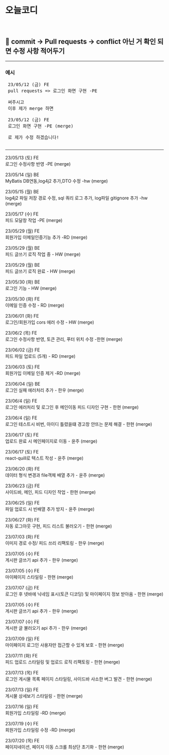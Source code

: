 # 오늘코디

<br>

## 🤙 commit -> Pull requests -> conflict 아닌 거 확인 되면 수정 사항 적어두기

<hr/>

### 예시

<pre>
 23/05/12 (금) FE
 pull requests => 로그인 화면 구현 -PE
 
 써주시고
 이후 제가 merge 하면
 
 23/05/12 (금) FE
 로그인 화면 구현 -PE (merge) 
 
 로 제가 수정 하겠습니다!

</pre>

<hr/>

 23/05/13 (토) FE<br>
 로그인 수정사항 반영 -PE (merge)
 
 23/05/14 (일) BE<br>
 MyBatis DB연동,log4j2 추가,DTO 수정 -hw (merge)

 23/05/15 (월) BE<br>
 log4j2 파일 저장 경로 수정, sql 쿼리 로그 추가, log파일 gitignore 추가 -hw (merge)

 23/05/17 (수) FE<br>
 피드 모달창 작업 -PE (merge)

 23/05/29 (월) FE<br>
 회원가입 이메일인증기능 추가 -RD (merge)
 
 23/05/29 (월) BE<br>
 피드 글쓰기 로직 작업 중 - HW (merge) 

 23/05/29 (월) BE<br>
 피드 글쓰기 로직 완료 - HW (merge)  

 23/05/30 (화) BE<br>
 로그인 기능 - HW (merge) 
 
 23/05/30 (화) FE<br>
 이메일 인증 수정 - RD (merge) 

 23/06/01 (화) FE<br>
 로그인/회원가입 cors 에러 수정 - HW (merge)  

 23/06/2 (목) FE<br>
 로그인 수정사항 반영, 토큰 관리, 푸터 위치 수정  -한현 (merge)  

 23/06/02 (금) FE<br>
 피드 파일 업로드 (5개) - RD (merge)  

 23/06/03 (토) FE<br>
 회원가입 이메일 인증 제거 -RD (merge)  

 23/06/04 (일) BE<br>
 로그인 실패 에러처리 추가 - 한우 (merge) 
 
  23/06/4 (일) FE<br>
 로그인 에러처리 및 로그인 후 메인이동 피드 디자인 구현 - 한현 (merge) 
 
  23/06/4 (일) FE<br>
  로그인 테스트시 비번, 아이디 틀렸을떄 경고창 안뜨는 문제 해결 - 한현 (merge) 
  
  23/06/17 (토) FE<br>
  업로드 완료 시 메인페이지로 이동 - 윤주 (merge) 
  
  23/06/17 (토) FE<br>
  react-quill로 텍스트 작성 - 윤주 (merge) 

  23/06/20 (화) FE<br>
  데이터 형식 변경과 file객체 배열 추가 - 윤주 (merge) 

  23/06/23 (금) FE<br>
  사이드바, 메인, 피드 디자인 작업 - 한현 (merge) 

  23/06/25 (일) FE<br>
  파일 업로드 시 빈배열 추가 방지 - 윤주 (merge) 

  23/06/27 (화) FE<br>
  자동 로그아웃 구현, 피드 리스트 불러오기 - 한현 (merge) 

  23/07/03 (화) FE<br>
  이미지 경로 수정/ 피드 쓰리 리팩토링 - 한우 (merge) 
  
  23/07/05 (수) FE<br>
  게시판 글쓰기 api 추가 - 한우  (merge) 
  
  23/07/05 (수) FE<br>
  마이페이지 스타일링 - 한현  (merge) 

  23/07/07 (금) FE<br>
  로그인 후 넷바에 닉네임 표시(토큰 디코딩) 및 마이페이지 정보 받아옴 - 한현  (merge)  

  23/07/05 (수) FE<br>
  게시판 글쓰기 api 추가 - 한우   (merge) 

  23/07/07 (수) FE<br>
  게시판 글 불러오기 api 추가 - 한우   (merge) 

  23/07/09 (일) FE<br>
  마이페이지 로그인 사용자만 접근할 수 있게 보호 - 한현 (merge)   
  
  23/07/11 (화) FE<br>
  피드 업로드 스타일링 및 업로드 로직 리팩토링 - 한현 (merge)   

  23/07/13 (목) FE<br>
  로그인 게시물 목록 페이지 스타일링, 사이드바 사소한 버그 발견 - 한현 (merge)  

  23/07/13 (일) FE<br>
  게시물 상세보기 스타일링 - 한현  (merge)  

  23/07/16 (일) FE<br>
  회원가입 스타일링 -RD  (merge) 

  23/07/19 (수) FE<br> 
  회원가입 스타일링 수정 -RD  (merge)

  23/07/20 (목) FE<br>
  페이지네이션, 페이지 이동 스크롤 최상단 초기화 - 한현  (merge) 
